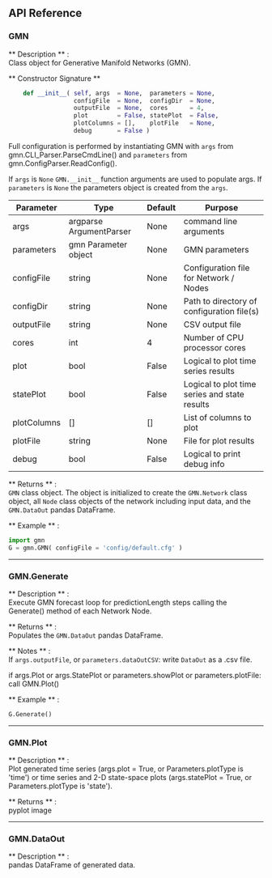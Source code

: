 ## API Reference

### <function> GMN </function> 
** Description **  :   
Class object for Generative Manifold Networks (GMN).

** Constructor Signature **
```python
    def __init__( self, args  = None,  parameters = None,
                  configFile  = None,  configDir  = None,
                  outputFile  = None,  cores      = 4, 
                  plot        = False, statePlot  = False, 
                  plotColumns = [],    plotFile   = None,
                  debug       = False )
```

Full configuration is performed by instantiating GMN with `args` from gmn.CLI_Parser.ParseCmdLine() and `parameters` from gmn.ConfigParser.ReadConfig().

If `args` is `None` `GMN.__init__` function arguments are used to populate args. If `parameters` is `None` the parameters object is created from the `args`.

| Parameter | Type | Default | Purpose |
| --------- | ---- | ------- | ------- |
| args        | argparse ArgumentParser | None | command line arguments
| parameters  | gmn Parameter object    | None | GMN parameters
| configFile  | string | None | Configuration file for Network / Nodes |
| configDir   | string | None | Path to directory of configuration file(s) |
| outputFile  | string | None | CSV output file |
| cores       | int    | 4    | Number of CPU processor cores |
| plot        | bool   | False| Logical to plot time series results |
| statePlot   | bool   | False| Logical to plot time series and state results |
| plotColumns | []     | []   | List of columns to plot |
| plotFile    | string | None | File for plot results |
| debug       | bool   | False| Logical to print debug info |

** Returns **  :   
`GMN` class object.  The object is initialized to create the `GMN.Network` class object, all `Node` class objects of the network including input data, and the `GMN.DataOut` pandas DataFrame. 

** Example ** :   
```python
import gmn
G = gmn.GMN( configFile = 'config/default.cfg' )
```

---

### <function> GMN.Generate </function> 
** Description **  :   
Execute GMN forecast loop for predictionLength steps calling the Generate() method of each Network Node.

** Returns **  :   
Populates the `GMN.DataOut` pandas DataFrame. 

** Notes ** :   
If `args.outputFile`, or `parameters.dataOutCSV`: write `DataOut` as a .csv file.

if args.Plot or args.StatePlot or parameters.showPlot or parameters.plotFile: call GMN.Plot()

** Example ** :   
```python
G.Generate()
```
---

### <function> GMN.Plot </function> 
** Description **  :   
Plot generated time series (args.plot = True, or Parameters.plotType is 'time') or time series and 2-D state-space plots (args.statePlot = True, or Parameters.plotType is 'state').

** Returns **  :   
pyplot image 

---

### GMN.DataOut
** Description **  :   
pandas DataFrame of generated data.

